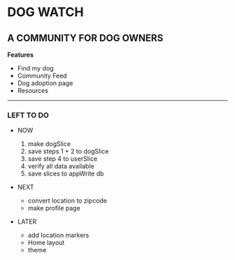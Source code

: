 # DOG WATCH
## A COMMUNITY FOR DOG OWNERS

**Features**
- Find my dog
- Community Feed
- Dog adoption page
- Resources

--------------------------------
### LEFT TO DO 

- NOW
    1. make dogSlice
    2. save steps 1 + 2 to dogSlice
    3. save step 4 to userSlice
    4. verify all data available
    4. save slices to appWrite db

- NEXT 
    - convert location to zipcode
    - make profile page

- LATER
    - add location markers 
    - Home layout
    - theme
    
